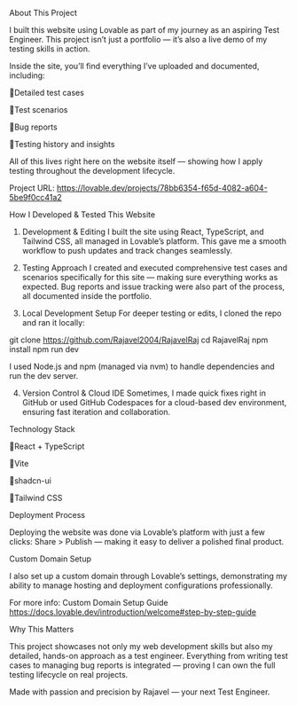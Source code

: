 About This Project

I built this website using Lovable as part of my journey as an aspiring Test Engineer. This project isn’t just a portfolio — it’s also a live demo of my testing skills in action.

Inside the site, you’ll find everything I’ve uploaded and documented, including:

🔵Detailed test cases

🔵Test scenarios

🔵Bug reports

🔵Testing history and insights

All of this lives right here on the website itself — showing how I apply testing throughout the development lifecycle.

Project URL:
https://lovable.dev/projects/78bb6354-f65d-4082-a604-5be9f0cc41a2

How I Developed & Tested This Website

1. Development & Editing
I built the site using React, TypeScript, and Tailwind CSS, all managed in Lovable’s platform. This gave me a smooth workflow to push updates and track changes seamlessly.

2. Testing Approach
I created and executed comprehensive test cases and scenarios specifically for this site — making sure everything works as expected. Bug reports and issue tracking were also part of the process, all documented inside the portfolio.

3. Local Development Setup
For deeper testing or edits, I cloned the repo and ran it locally:

git clone https://github.com/Rajavel2004/RajavelRaj
cd RajavelRaj
npm install
npm run dev

I used Node.js and npm (managed via nvm) to handle dependencies and run the dev server.

4. Version Control & Cloud IDE
Sometimes, I made quick fixes right in GitHub or used GitHub Codespaces for a cloud-based dev environment, ensuring fast iteration and collaboration.

Technology Stack

🔵React + TypeScript

🔵Vite

🔵shadcn-ui

🔵Tailwind CSS

Deployment Process

Deploying the website was done via Lovable’s platform with just a few clicks: Share > Publish — making it easy to deliver a polished final product.

Custom Domain Setup

I also set up a custom domain through Lovable’s settings, demonstrating my ability to manage hosting and deployment configurations professionally.

For more info:
Custom Domain Setup Guide
https://docs.lovable.dev/introduction/welcome#step-by-step-guide

Why This Matters

This project showcases not only my web development skills but also my detailed, hands-on approach as a test engineer. Everything from writing test cases to managing bug reports is integrated — proving I can own the full testing lifecycle on real projects.

Made with passion and precision by Rajavel — your next Test Engineer.